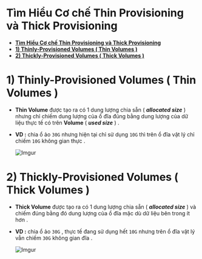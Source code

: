 # **Tìm Hiểu Cơ chế Thin Provisioning và Thick Provisioning**

- [**Tìm Hiểu Cơ chế Thin Provisioning và Thick Provisioning**](#tìm-hiểu-cơ-chế-thin-provisioning-và-thick-provisioning)
- [**1) Thinly-Provisioned Volumes ( Thin Volumes )**](#1-thinly-provisioned-volumes--thin-volumes-)
- [**2) Thickly-Provisioned Volumes ( Thick Volumes )**](#2-thickly-provisioned-volumes--thick-volumes-)

# **1) Thinly-Provisioned Volumes ( Thin Volumes )**
- **Thin Volume** được tạo ra có 1 dung lượng chia sẵn ( ***allocated size*** ) nhưng chỉ chiếm dung lượng của ổ đĩa đúng bằng dung lượng của dữ liệu thực tế có trên **Volume**  ( ***used size*** ) .
- **VD :** chia ổ ảo `30G` nhưng hiện tại chỉ sử dụng `10G` thì trên ổ đĩa vật lý chỉ chiếm `10G` không gian thực .

    ![Imgur](https://i.imgur.com/TqXvYy2.png)

# **2) Thickly-Provisioned Volumes ( Thick Volumes )**
- **Thick Volume** được tạo ra có 1 dung lượng chia sẵn ( ***allocated size*** ) và chiếm đúng bằng đó dung lượng của ổ đĩa mặc dù dữ liệu bên trong ít hơn .
- **VD :** chia ổ ảo `30G` , thực tế đang sử dụng hết `10G` nhưng trên ổ đĩa vật lý vẫn chiếm `30G` không gian đĩa .

    ![Imgur](https://i.imgur.com/e0wVvkf.png)